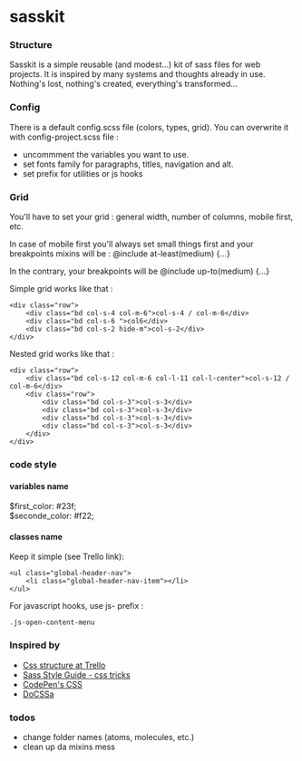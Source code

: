# sasskit


### Structure

Sasskit is a simple reusable (and modest...) kit of sass files for web projects. It is inspired by many systems and thoughts already in use. Nothing's lost, nothing's created, everything's transformed...

### Config

There is a default config.scss file (colors, types, grid).
You can overwrite it with config-project.scss file : 
- uncommment the variables you want to use.
- set fonts family for paragraphs, titles, navigation and alt.
- set prefix for utilities or js hooks

### Grid

You'll have to set your grid : general width, number of columns, mobile first, etc.

In case of mobile first you'll always set small things first and your breakpoints mixins will be : @include at-least(medium) {...}

In the contrary, your breakpoints will be @include up-to(medium) {...}

Simple grid works like that : 

    <div class="row">
        <div class="bd col-s-4 col-m-6">col-s-4 / col-m-6</div>
        <div class="bd col-s-6 ">col6</div>
        <div class="bd col-s-2 hide-m">col-s-2</div>
    </div>

Nested grid works like that : 

    <div class="row">
        <div class="bd col-s-12 col-m-6 col-l-11 col-l-center">col-s-12 / col-m-6</div>
        <div class="row">
            <div class="bd col-s-3">col-s-3</div>
            <div class="bd col-s-3">col-s-3</div>
            <div class="bd col-s-3">col-s-3</div>
            <div class="bd col-s-3">col-s-3</div>
        </div>
    </div>


### code style

#### variables name

$first_color:       #23f;  
$seconde_color:     #f22;    

#### classes name

Keep it simple (see Trello link): 

    <ul class="global-header-nav">
        <li class="global-header-nav-item"></li>
    </ul>

For javascript hooks, use js- prefix : 

    .js-open-content-menu


### Inspired by

- [Css structure at Trello](http://blog.trello.com/refining-the-way-we-structure-our-css-at-trello/)
- [Sass Style Guide - css tricks](http://css-tricks.com/sass-style-guide/)
- [CodePen's CSS](http://codepen.io/chriscoyier/blog/codepens-css)
- [DoCSSa](http://docssa.info/)

### todos

- change folder names (atoms, molecules, etc.)
- clean up da mixins mess 
